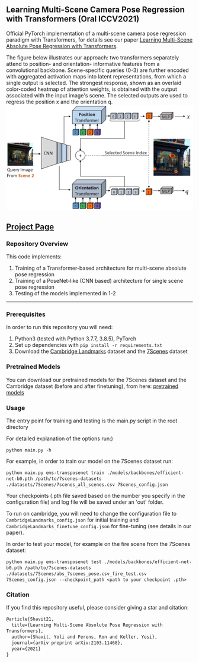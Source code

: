 ## Learning Multi-Scene Camera Pose Regression with Transformers (Oral ICCV2021)
Official PyTorch implementation of a multi-scene camera pose regression paradigm with Transformers, for details see our paper [Learning Multi-Scene Absolute Pose Regression with Transformers](https://arxiv.org/abs/2103.11468).  


The figure below illustrates our approach: two transformers separately attend to position-  and orientation- informative features from a convolutional backbone. Scene-specific queries (0-3) are further encoded with aggregated activation maps into latent representations, from which a
single output is selected. The strongest response, shown as an overlaid color-coded heatmap of attention weights, is obtained with the output associated with the input image's scene. The selected outputs are used to regress the position x and the orientation q.  
![Multi-Scene Camera Pose Regression Illustration](./img/teaser.PNG)


<a style="font-weight:bold" href="https://ronferens.github.io/multi-scene-pose-transformer/" target="_blank">Project Page</a>
---

### Repository Overview 

This code implements:

1. Training of a Transformer-based architecture for multi-scene absolute pose regression 
2. Training of a PoseNet-like (CNN based) architecture for single scene pose regression
3. Testing of the models implemented in 1-2

---

### Prerequisites

In order to run this repository you will need:

1. Python3 (tested with Python 3.7.7, 3.8.5), PyTorch
2. Set up dependencies with ```pip install -r requirements.txt```
3. Download the [Cambridge Landmarks](http://mi.eng.cam.ac.uk/projects/relocalisation/#dataset) dataset and the [7Scenes](https://www.microsoft.com/en-us/research/project/rgb-d-dataset-7-scenes/) dataset


### Pretrained Models 
You can download our pretrained models for the 7Scenes dataset and the Cambridge dataset (before and after finetuning), from here: [pretrained models](https://drive.google.com/drive/folders/1wBoQ95A-YmQhxysEkri-ojl6PSnfMkdm?usp=sharing)

### Usage

The entry point for training and testing is the main.py script in the root directory

  For detailed explanation of the options run:)
  ```
  python main.py -h
  ```
  For example, in order to train our model on the 7Scenes dataset run: 
  ```
python main.py ems-transposenet train ./models/backbones/efficient-net-b0.pth /path/to/7scenes-datasets ./datasets/7Scenes/7scenes_all_scenes.csv 7Scenes_config.json
  ```
  Your checkpoints (.pth file saved based on the number you specify in the configuration file) and log file
  will be saved under an 'out' folder.
  
  To run on cambridge, you will need to change the configuration file to ```CambridgeLandmarks_config.json``` for initial training and ```CambridgeLandmarks_finetune_config.json``` for fine-tuning (see details in our paper). 
  
  In order to test your model, for example on the fire scene from the 7Scenes dataset:
  ```
  python main.py ems-transposenet test ./models/backbones/efficient-net-b0.pth /path/to/7scenes-datasets ./datasets/7Scenes/abs_7scenes_pose.csv_fire_test.csv 7Scenes_config.json --checkpoint_path <path to your checkpoint .pth>
  ```
 ### Citation 
 If you find this repository useful, please consider giving a star and citation:
```
@article{Shavit21,
  title={Learning Multi-Scene Absolute Pose Regression with Transformers},
  author={Shavit, Yoli and Ferens, Ron and Keller, Yosi},
  journal={arXiv preprint arXiv:2103.11468},
  year={2021}
}
